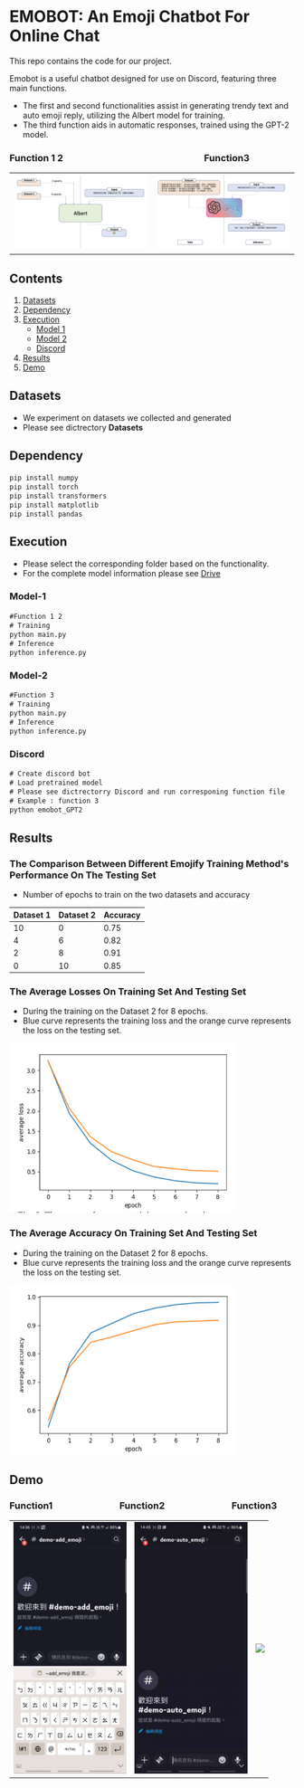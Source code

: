 # EMOBOT: An Emoji Chatbot For Online Chat
This repo contains the code for our project.

Emobot is a useful chatbot designed for use on Discord, featuring three main functions. 
* The first and second functionalities assist in generating trendy text and auto emoji reply, utilizing the Albert model for training.
* The third function aids in automatic responses, trained using the GPT-2 model.
### Function 1 2&emsp;&emsp;&emsp;&emsp;&emsp;&emsp;&emsp;&emsp;&emsp;&emsp;&emsp;&emsp;&emsp;&emsp;&emsp;            Function3
<table>
  <tr>
    <td><img src="https://github.com/uc-wu/ML-final-project/blob/main/Albert.png" width="800"/></td>
    <td><img src="https://github.com/uc-wu/ML-final-project/blob/main/GPT-2.png" width="800"/></td>
  </tr>
</table>

## Contents
1. [Datasets](#Datasets)
2. [Dependency](#Dependency)
3. [Execution](#Execution)
   - [Model 1](#Model-1)
   - [Model 2](#Model-2)
   - [Discord](#Discord)
4. [Results](#Results) 
5. [Demo](#Demo)
## Datasets
* We experiment on datasets we collected and generated
* Please see dictrectory **Datasets**
## Dependency
```
pip install numpy
pip install torch
pip install transformers
pip install matplotlib
pip install pandas
```
## Execution
* Please select the corresponding folder based on the functionality.
* For the complete model information please see [Drive](https://drive.google.com/drive/folders/1Yt165MQ2rKarZ9ROnHOHJ6IaM8IULFT7?usp=share_link)
### Model-1
```
#Function 1 2
# Training
python main.py
# Inference
python inference.py
```
### Model-2

```
#Function 3
# Training
python main.py
# Inference
python inference.py
```
### Discord
```
# Create discord bot 
# Load pretrained model
# Please see dictrectorry Discord and run corresponing function file
# Example : function 3
python emobot_GPT2
```
## Results
### The Comparison Between Different Emojify Training Method's Performance On The Testing Set
* Number of epochs to train on the two datasets and accuracy
  
| Dataset 1 | Dataset 2 | Accuracy |
|----------|----------|----------|
| 10   | 0   | 0.75   |
| 4   | 6   | 0.82   |
| 2   | 8   | 0.91   |
| 0   | 10   | 0.85   |
### The Average Losses On Training Set And Testing Set 
* During the training on the Dataset 2 for 8 epochs.
* Blue curve represents the training loss and the orange curve represents the loss on the testing set.
<img src="https://github.com/uc-wu/ML-final-project/blob/main/Loss.png" width="400" height="300" />

### The Average Accuracy On Training Set And Testing Set 
* During the training on the Dataset 2 for 8 epochs.
* Blue curve represents the training loss and the orange curve represents the loss on the testing set.
<img src="https://github.com/uc-wu/ML-final-project/blob/main/Accuracy.png" width="400" height="300" />

## Demo
### Function1&emsp;&emsp;&emsp;&emsp;&emsp;&emsp;&emsp;                     Function2&emsp;&emsp;&emsp;&emsp;&emsp;&emsp;&emsp;                    Function3
<table>
  <tr>
    <td><img src="https://github.com/uc-wu/ML-final-project/blob/main/result1.gif" width="200"/></td>
    <td><img src="https://github.com/uc-wu/ML-final-project/blob/main/result2.gif" width="200"/></td>
     <td><img src="https://github.com/uc-wu/ML-final-project/blob/main/result3.gif" width="200"/></td>
  </tr>
</table>


